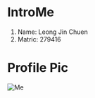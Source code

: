 # IntroMe

1. Name: Leong Jin Chuen
2. Matric: 279416

# Profile Pic
![Me](https://user-images.githubusercontent.com/104244610/198454997-067aa8f8-47e2-448b-9bda-3326184c7651.png)
